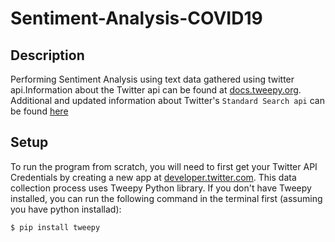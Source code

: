 # Sentiment-Analysis-COVID19


## Description 
Performing Sentiment Analysis using text data gathered using twitter api.Information about the Twitter api can be found at [docs.tweepy.org](http://docs.tweepy.org/en/v3.1.0/api.html#API.search). Additional and updated information about Twitter's `Standard Search api` can be found [here](https://developer.twitter.com/en/docs/tweets/search/api-reference/get-search-tweets)

## Setup
To run the program from scratch, you will need to first get your Twitter API Credentials by creating a new app at [developer.twitter.com](developer.twitter.com). This data collection process uses Tweepy Python library. If you don't have Tweepy installed, you can run the following command in the terminal first (assuming you have python installad):

```
$ pip install tweepy
```
